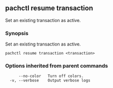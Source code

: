 ## pachctl resume transaction

Set an existing transaction as active.

### Synopsis


Set an existing transaction as active.

```
pachctl resume transaction <transaction>
```

### Options inherited from parent commands

```
      --no-color   Turn off colors.
  -v, --verbose    Output verbose logs
```

